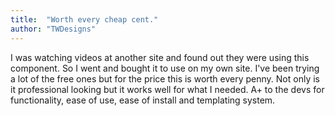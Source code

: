 ```yaml
---
title:  "Worth every cheap cent."
author: "TWDesigns"
---
```

I was watching videos at another site and found out they were using this component. So I went and bought it to use on my own site. I've been trying a lot of the free ones but for the price this is worth every penny. Not only is it professional looking but it works well for what I needed. A+ to the devs for functionality, ease of use, ease of install and templating system.